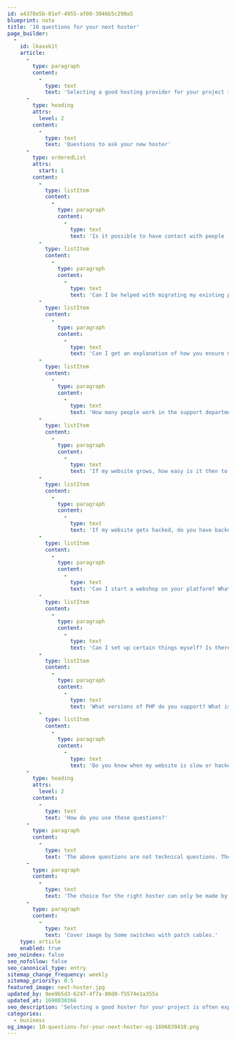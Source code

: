 ```yaml
---
id: a4378e5b-01ef-4955-af00-3046b5c290a5
blueprint: note
title: '10 questions for your next hoster'
page_builder:
  -
    id: lkaxxk1t
    article:
      -
        type: paragraph
        content:
          -
            type: text
            text: 'Selecting a good hosting provider for your project is often experienced as difficult. Which one is good (and what does good mean in hosting terms), which plan suits the best for your project, what are the costs, are some of the questions you can ask. But what are the really important questions that you should ask?'
      -
        type: heading
        attrs:
          level: 2
        content:
          -
            type: text
            text: 'Questions to ask your new hoster'
      -
        type: orderedList
        attrs:
          start: 1
        content:
          -
            type: listItem
            content:
              -
                type: paragraph
                content:
                  -
                    type: text
                    text: 'Is it possible to have contact with people (not only a knowledge base/FAQ/chat bot) if I really need help?'
          -
            type: listItem
            content:
              -
                type: paragraph
                content:
                  -
                    type: text
                    text: 'Can I be helped with migrating my existing project to your platform?'
          -
            type: listItem
            content:
              -
                type: paragraph
                content:
                  -
                    type: text
                    text: 'Can I get an explanation of how you ensure my project is secure?'
          -
            type: listItem
            content:
              -
                type: paragraph
                content:
                  -
                    type: text
                    text: 'How many people work in the support department? What happens if I have problems with my website at night?'
          -
            type: listItem
            content:
              -
                type: paragraph
                content:
                  -
                    type: text
                    text: 'If my website grows, how easy is it then to let the hosting plan grow with it? Does my website have to be moved then, or does it involve downtime?'
          -
            type: listItem
            content:
              -
                type: paragraph
                content:
                  -
                    type: text
                    text: 'If my website gets hacked, do you have backups of my (still clean) website?'
          -
            type: listItem
            content:
              -
                type: paragraph
                content:
                  -
                    type: text
                    text: 'Can I start a webshop on your platform? What do I need to buy more?'
          -
            type: listItem
            content:
              -
                type: paragraph
                content:
                  -
                    type: text
                    text: 'Can I set up certain things myself? Is there also a package where this is not necessary/possible?'
          -
            type: listItem
            content:
              -
                type: paragraph
                content:
                  -
                    type: text
                    text: 'What versions of PHP do you support? What is the update frequency?'
          -
            type: listItem
            content:
              -
                type: paragraph
                content:
                  -
                    type: text
                    text: 'Do you know when my website is slow or hacked, or do I have to find out myself?'
      -
        type: heading
        attrs:
          level: 2
        content:
          -
            type: text
            text: 'How do you use these questions?'
      -
        type: paragraph
        content:
          -
            type: text
            text: 'The above questions are not technical questions. The point here is that based on the answers, you get an idea of the hoster and can determine if you are satisfied with the answers and if it fits the needs of your project.'
      -
        type: paragraph
        content:
          -
            type: text
            text: 'The choice for the right hoster can only be made by yourself, let this questionnaire guide you.'
      -
        type: paragraph
        content:
          -
            type: text
            text: 'Cover image by Some switches with patch cables.'
    type: article
    enabled: true
seo_noindex: false
seo_nofollow: false
seo_canonical_type: entry
sitemap_change_frequency: weekly
sitemap_priority: 0.5
featured_image: next-hoster.jpg
updated_by: 9ee9b5d3-6247-4f7a-80d0-f5574e1a355a
updated_at: 1690030366
seo_description: 'Selecting a good hoster for your project is often experienced as difficult. What are the important questions that you should ask?'
categories:
  - business
og_image: 10-questions-for-your-next-hoster-og-1696839410.png
---
```

